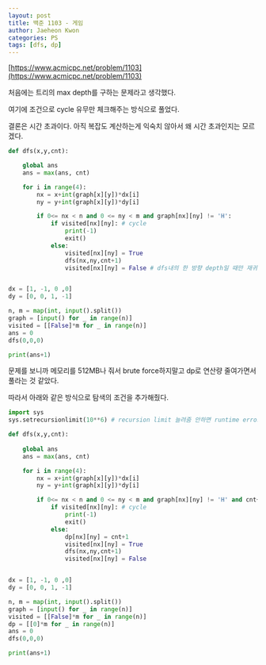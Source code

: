 ```yaml
---
layout: post
title: 백준 1103 - 게임
author: Jaeheon Kwon
categories: PS
tags: [dfs, dp]
---
```


[https://www.acmicpc.net/problem/1103](https://www.acmicpc.net/problem/1103)



처음에는 트리의 max depth를 구하는 문제라고 생각했다.

여기에 조건으로 cycle 유무만 체크해주는 방식으로 풀었다.

결론은 시간 초과이다. 아직 복잡도 계산하는게 익숙치 않아서 왜 시간 초과인지는 모르겠다.



```python
def dfs(x,y,cnt):

    global ans
    ans = max(ans, cnt)

    for i in range(4):
        nx = x+int(graph[x][y])*dx[i]
        ny = y+int(graph[x][y])*dy[i]

        if 0<= nx < n and 0 <= ny < m and graph[nx][ny] != 'H':
            if visited[nx][ny]: # cycle
                print(-1)
                exit()
            else:
                visited[nx][ny] = True
                dfs(nx,ny,cnt+1)
                visited[nx][ny] = False # dfs내의 한 방향 depth일 때만 재귀 체크 해야돼서 재귀 끝나면 해제


dx = [1, -1, 0 ,0]
dy = [0, 0, 1, -1]

n, m = map(int, input().split())
graph = [input() for _ in range(n)]
visited = [[False]*m for _ in range(n)]
ans = 0
dfs(0,0,0)

print(ans+1)
```



문제를 보니까 메모리를 512MB나 줘서 brute force하지말고 dp로 연산량 줄여가면서 풀라는 것 같았다.

따라서 아래와 같은 방식으로 탐색의 조건을 추가해줬다.



```python
import sys
sys.setrecursionlimit(10**6) # recursion limit 늘려줌 안하면 runtime error

def dfs(x,y,cnt):
    
    global ans
    ans = max(ans, cnt)

    for i in range(4):
        nx = x+int(graph[x][y])*dx[i]
        ny = y+int(graph[x][y])*dy[i]

        if 0<= nx < n and 0 <= ny < m and graph[nx][ny] != 'H' and cnt+1>dp[nx][ny]:
            if visited[nx][ny]: # cycle
                print(-1)
                exit()
            else:
                dp[nx][ny] = cnt+1
                visited[nx][ny] = True
                dfs(nx,ny,cnt+1)
                visited[nx][ny] = False


dx = [1, -1, 0 ,0]
dy = [0, 0, 1, -1]

n, m = map(int, input().split())
graph = [input() for _ in range(n)]
visited = [[False]*m for _ in range(n)]
dp = [[0]*m for _ in range(n)]
ans = 0
dfs(0,0,0)

print(ans+1)
```

